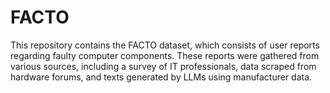 # FACTO
This repository contains the FACTO dataset, which consists of user reports regarding faulty computer components. These reports were gathered from various sources, including a survey of IT professionals, data scraped from hardware forums, and texts generated by LLMs using manufacturer data.
